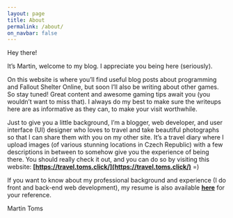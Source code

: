 ```yaml
---
layout: page
title: About
permalink: /about/
on_navbar: false
---
```

Hey there!

It’s Martin, welcome to my blog. I appreciate you being here (seriously).

On this website is where you’ll find useful blog posts about programming and Fallout Shelter
Online, but soon I’ll also be writing about other games. So stay tuned! Great content and
awesome gaming tips await you (you wouldn’t want to miss that). I always do my best to make
sure the writeups here are as informative as they can, to make your visit worthwhile.

Just to give you a little background, I’m a blogger, web developer, and user interface (UI)
designer who loves to travel and take beautiful photographs so that I can share them with you
on my other site. It’s a travel diary where I upload images (of various stunning locations in
Czech Republic) with a few descriptions in between to somehow give you the experience of
being there. You should really check it out, and you can do so by visiting this website:
**[https://travel.toms.click/](https://travel.toms.click/)** =)

If you want to know about my professional background and experience (I do front and back-end
web development), my resume is also available **[here](https://martin.toms.click)** for your reference.

Martin Toms